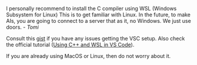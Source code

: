 I personally recommend to install the C compiler using WSL (Windows Subsystem for Linux)
This is to get familiar with Linux. In the future, to make AIs, you are going to connect to a server that as it, no Windows. We just use doors. - *Tomi*

Consult this [gist](https://gist.github.com/tomiock/143336302d09c0fa328b6874b673a19b) if you have any issues getting the VSC setup. Also check the official tutorial ([Using C++ and WSL in VS Code](https://code.visualstudio.com/docs/cpp/config-wsl)). 

If you are already using MacOS or Linux, then do not worry about it.
